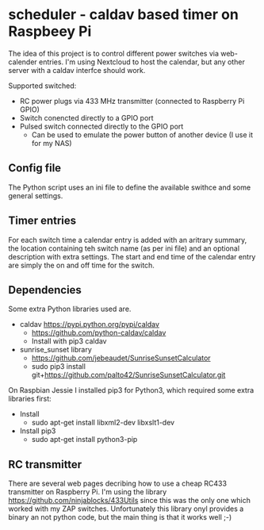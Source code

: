 # scheduler - caldav based timer on Raspbeey Pi
The idea of this project is to control different power switches via web-calender entries. 
I'm using Nextcloud to host the calendar, but any other server with a caldav interfce should work.

Supported switched:
* RC power plugs via 433 MHz transmitter (connected to Raspberry Pi GPIO)
* Switch conencted directly to a GPIO port
* Pulsed switch connected directly to the GPIO port
  * Can be used to emulate the power button of another device (I use it for my NAS)

## Config file
The Python script uses an ini file to define the available swithce and some general settings.

## Timer entries
For each switch time a calendar entry is added with an aritrary summary, the location containing teh switch name 
(as per ini file) and an optional description with extra settings. 
The start and end time of the calendar entry are simply the on and off time for the switch.

## Dependencies
Some extra Python libraries used are.
* caldav https://pypi.python.org/pypi/caldav
  * https://github.com/python-caldav/caldav
  * Install with pip3 caldav
* sunrise_sunset library
  * https://github.com/jebeaudet/SunriseSunsetCalculator
  * sudo pip3 install git+https://github.com/palto42/SunriseSunsetCalculator.git 

On Raspbian Jessie I installed pip3 for Python3, which required some extra libraries first:
* Install
  * sudo apt-get install libxml2-dev libxslt1-dev 
* Install pip3
  * sudo apt-get install python3-pip 

## RC transmitter
There are several web pages decribing how to use a cheap RC433 transmitter on Raspberry Pi.
I'm using the library https://github.com/ninjablocks/433Utils since this was the only one which worked with my ZAP switches.
Unfortunately this library onyl provides a binary an not python code, but the main thing is that it works well ;-)
